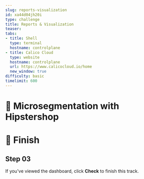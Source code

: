 ```yaml
---
slug: reports-visualization
id: xa44d04jh20i
type: challenge
title: Reports & Visualization
teaser: 
tabs:
- title: Shell
  type: terminal
  hostname: controlplane
- title: Calico Cloud
  type: website
  hostname: controlplane
  url: https://www.calicocloud.io/home
  new_window: true
difficulty: basic
timelimit: 600
---
```


👋 Microsegmentation with Hipstershop
===============


🏁 Finish
=========

## Step 03

If you've viewed the dashboard, click **Check** to finish this track.

